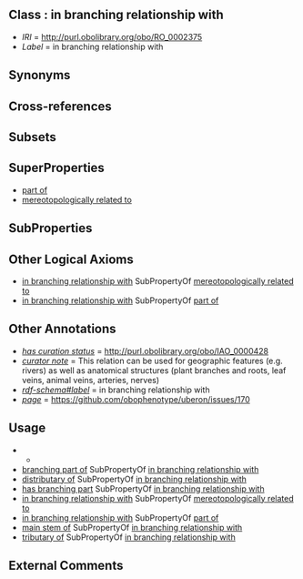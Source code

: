 
## Class : in branching relationship with

 * *IRI* = http://purl.obolibrary.org/obo/RO_0002375
 * *Label* = in branching relationship with

## Synonyms


## Cross-references


## Subsets


## SuperProperties

 * [part of](../../BFO/50/BFO_0000050.md)
 * [mereotopologically related to](../../RO/23/RO_0002323.md)

## SubProperties


## Other Logical Axioms

 * [in branching relationship with](../../RO/75/RO_0002375.md) SubPropertyOf [mereotopologically related to](../../RO/23/RO_0002323.md)
 * [in branching relationship with](../../RO/75/RO_0002375.md) SubPropertyOf [part of](../../BFO/50/BFO_0000050.md)

## Other Annotations

 * *[has curation status](../../IAO/14/IAO_0000114.md)* = http://purl.obolibrary.org/obo/IAO_0000428
 * *[curator note](../../IAO/32/IAO_0000232.md)* = This relation can be used for geographic features (e.g. rivers) as well as anatomical structures (plant branches and roots, leaf veins, animal veins, arteries, nerves)
 * *[rdf-schema#label](../../el/rdf-schema#label.md)* = in branching relationship with
 * *[page](../../ge/page.md)* = https://github.com/obophenotype/uberon/issues/170

## Usage

 * -
 * [branching part of](../../RO/80/RO_0002380.md) SubPropertyOf [in branching relationship with](../../RO/75/RO_0002375.md)
 * [distributary of](../../RO/77/RO_0002377.md) SubPropertyOf [in branching relationship with](../../RO/75/RO_0002375.md)
 * [has branching part](../../RO/69/RO_0002569.md) SubPropertyOf [in branching relationship with](../../RO/75/RO_0002375.md)
 * [in branching relationship with](../../RO/75/RO_0002375.md) SubPropertyOf [mereotopologically related to](../../RO/23/RO_0002323.md)
 * [in branching relationship with](../../RO/75/RO_0002375.md) SubPropertyOf [part of](../../BFO/50/BFO_0000050.md)
 * [main stem of](../../RO/81/RO_0002381.md) SubPropertyOf [in branching relationship with](../../RO/75/RO_0002375.md)
 * [tributary of](../../RO/76/RO_0002376.md) SubPropertyOf [in branching relationship with](../../RO/75/RO_0002375.md)

## External Comments

